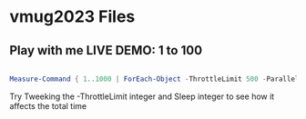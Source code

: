# vmug2023 Files


## Play with me LIVE DEMO: 1 to 100


```powershell

Measure-Command { 1..1000 | ForEach-Object -ThrottleLimit 500 -Parallel { sleep 1 ; $_ }  }

```

Try Tweeking the -ThrottleLimit integer and Sleep integer to see how it affects the total time

